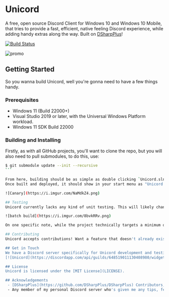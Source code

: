 # Unicord
A free, open source Discord Client for Windows 10 and Windows 10 Mobile, that tries to provide a fast, efficient, native feeling Discord experience, while adding handy extras along the way. Built on [DSharpPlus](https://github.com/DSharpPlus/DSharpPlus/)!

[![Build Status](https://dev.azure.com/WanKerrCoLtd/Unicord/_apis/build/status/WamWooWam.Unicord?branchName=master)](https://dev.azure.com/WanKerrCoLtd/Unicord/_build/latest?definitionId=4&branchName=master)

![promo](https://raw.githubusercontent.com/WamWooWam/Unicord/master/Assets/promo1.png)

## Getting Started
So you wanna build Unicord, well you're gonna need to have a few things handy.

### Prerequisites
 - Windows 11 (Build 22000+)
 - Visual Studio 2019 or later, with the Universal Windows Platform workload.
 - Windows 11 SDK Build 22000

### Building and Installing
Firstly, as with all GitHub projects, you'll want to clone the repo, but you will also need to pull submodules, to do this, use:

````sh
$ git submodule update --init --recursive
```

From here, building should be as simple as double clicking `Unicord.sln`, ensuring your targets are appropriate to your testing platform (i.e. Debug x64), and hitting F5. 
Once built and deployed, it should show in your start menu as "Unicord Canary", data and settings are kept separate from the Store version, so they can be installed side by side.

![Canary](https://i.imgur.com/NaMdkZ4.png)

## Testing
Unicord currently lacks any kind of unit testing. This will likely change as I adopt a more sane workflow, but for now, I suggest going around the app and making sure everything you'd use regularly works, and ensuring all configurations build. A handy way of doing this, is Visual Studio's Batch Build feature, accessible like so:

![batch build](https://i.imgur.com/8bvkRRv.png)

On one specific note, while the project technically targets a minimum of Windows 10 version 1709 (Fall Creators Update), all code should compile and run on version 170**3** (Creators Update) to maintain Windows Phone support. Please pay special attention to the minimum required Windows version when consuming UWP APIs, and be careful when consuming .NET Standard 2.0 APIs, which may require a newer Windows version.

## Contributing
Unicord accepts contributions! Want a feature that doesn't already exist? Feel free to dig right in and give it a shot. Do be mindful of other ongoing projects, make sure someone isn't already building the feature you want, etc. If you don't have the know how yourself, file an issue, someone might pick up on it.

## Get in Touch
We have a Discord server specifically for Unicord development and testing, join here:
[![Unicord](https://discordapp.com/api/guilds/648519011130408980/widget.png?style=banner2)](https://discord.gg/64g7M5Y)

## License
Unicord is licensed under the [MIT License](LICENSE).

## Acknowledgements
 - [DSharpPlus](https://github.com/DSharpPlus/DSharpPlus) Contributors, for providing a wonderful base on which I've built much of this
 - Any member of my personal Discord server who's given me any tips, feedback or guidance! <3
